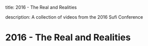 title: 2016 - The Real and Realities

description: A collection of videos from the 2016 Sufi Conference

# 2016 - The Real and Realities